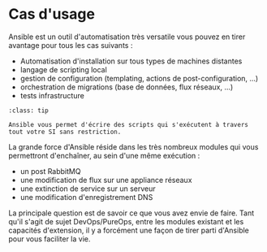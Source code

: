 # Cas d'usage

Ansible est un outil d'automatisation très versatile vous pouvez en tirer avantage pour tous les cas suivants :

* Automatisation d'installation sur tous types de machines distantes
* langage de scripting local
* gestion de configuration (templating, actions de post-configuration, ...)
* orchestration de migrations (base de données, flux réseaux, ...)
* tests infrastructure


```{admonition} Perle de sagesse
:class: tip

Ansible vous permet d'écrire des scripts qui s'exécutent à travers tout votre SI sans restriction.
```

La grande force d'Ansible réside dans les très nombreux modules qui vous permettront d'enchaîner, au sein d'une même exécution :

* un post RabbitMQ
* une modification de flux sur une appliance réseaux
* une extinction de service sur un serveur
* une modification d'enregistrement DNS

La principale question est de savoir ce que vous avez envie de faire. Tant qu'il s'agit de sujet DevOps/PureOps, entre les modules existant et les capacités d'extension, il y a forcément une façon de tirer parti d'Ansible pour vous faciliter la vie.
